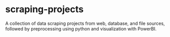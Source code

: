 # scraping-projects
A collection of data scraping projects from web, database, and file sources, followed by preprocessing using python and visualization with PowerBI.
